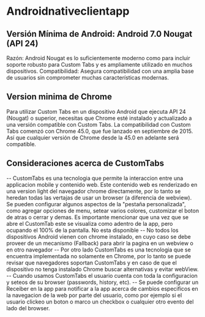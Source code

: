 # Androidnativeclientapp


## Versión Mínima de Android: Android 7.0 Nougat (API 24)

Razón: Android Nougat es lo suficientemente moderno como para incluir soporte robusto para Custom Tabs y es ampliamente utilizado en muchos dispositivos.
Compatibilidad: Asegura compatibilidad con una amplia base de usuarios sin comprometer muchas características modernas.

## Version minima de Chrome

Para utilizar Custom Tabs en un dispositivo Android que ejecuta API 24 (Nougat) o superior, necesitas que Chrome esté 
instalado y actualizado a una versión compatible con Custom Tabs. La compatibilidad con Custom Tabs comenzó con Chrome 45.0, 
que fue lanzado en septiembre de 2015. Así que cualquier versión de Chrome desde la 45.0 en adelante será compatible.

## Consideraciones acerca de CustomTabs

-- CustomTabs es una tecnologia que permite la interaccion entre una applicacion mobile y contenido web. Este contenido web es renderizado en una version light 
del navegador chrome directamente, por lo tanto se heredan todas las vertajas de usar un browser (a diferencia de webview). Se pueden configurar algunos
aspectos de la "pestaña personalizada", como agregar opciones de menu, setear varios colores, customizar el boton de atras o cerrar y demas. Es importante
mencionar que una vez que se abre el CustomTab este se visualiza como adentro de la app, pero ocupando el 100% de la pantalla. No esta disponible
-- No todos los dispositivos Android vienen con chrome instalado, en cuyo caso se debe proveer de un mecanismo (Fallback) para abrir 
la pagina en un webview o en otro navegador
-- Por otro lado CustomTabs es una tecnologia que se encuentra implementada no solamente en Chrome, por lo tanto se puede revisar que navegadores soportan CustomTabs y en caso
de que el dispositivo no tenga instalado Chrome buscar alternativas y evitar webView.
-- Cuando usamos CustomTabs el usuario cuenta con toda la configuracion y seteos de su browser (passwords, history, etc).
-- Se puede configurar un Receiber en la app para notificar a la app acerca de cambios especificos en la navegacion de la web por parte del usuario, como por ejemplo
si el usuario clickeo un boton o marco un checkbox o cualquier otro evento del lado del browser.
